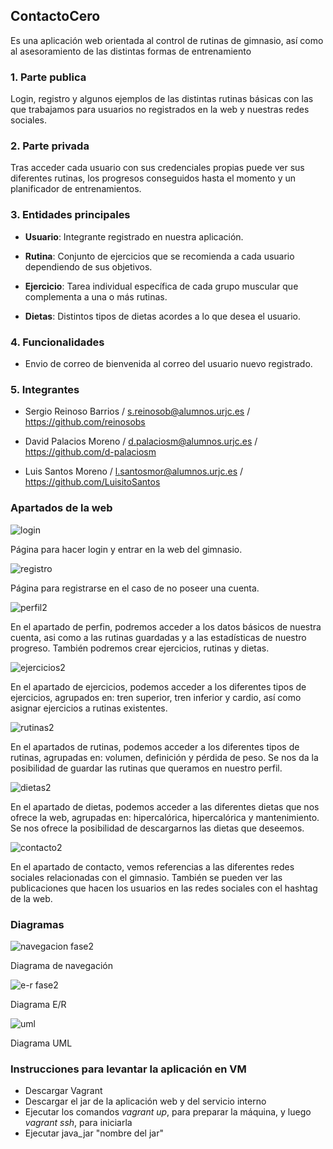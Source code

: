 ## ContactoCero
Es una aplicación web orientada al control de rutinas de gimnasio, así como al asesoramiento de las distintas formas de entrenamiento  

### 1. Parte publica
Login, registro y algunos ejemplos de las distintas rutinas básicas con las que trabajamos para usuarios no registrados en la web y nuestras redes sociales.

### 2. Parte privada
Tras acceder cada usuario con sus credenciales propias puede ver sus diferentes rutinas, los progresos conseguidos hasta el momento y un planificador de entrenamientos.

### 3. Entidades principales
   - **Usuario**: Integrante registrado en nuestra aplicación.

   - **Rutina**: Conjunto de ejercicios que se recomienda a cada usuario dependiendo de sus objetivos.

   - **Ejercicio**: Tarea individual específica de cada grupo muscular que complementa a una o más rutinas.
   
   - **Dietas**: Distintos tipos de dietas acordes a lo que desea el usuario.

### 4. Funcionalidades
   - Envio de correo de bienvenida al correo del usuario nuevo registrado.
### 5. Integrantes
   * Sergio Reinoso Barrios / s.reinosob@alumnos.urjc.es / https://github.com/reinosobs

   * David Palacios Moreno / d.palaciosm@alumnos.urjc.es / https://github.com/d-palaciosm

   * Luis Santos Moreno / l.santosmor@alumnos.urjc.es / https://github.com/LuisitoSantos

### Apartados de la web


![login](https://user-images.githubusercontent.com/45769039/53116616-5ebf7080-3549-11e9-9fab-161a98a9f7c3.PNG)

Página para hacer login y entrar en la web del gimnasio.

![registro](https://user-images.githubusercontent.com/45769039/53116808-d392aa80-3549-11e9-8c80-a4397ace3230.png)

Página para registrarse en el caso de no poseer una cuenta.

![perfil2](https://user-images.githubusercontent.com/45769039/53530761-37404900-3af1-11e9-9e85-a6c8e74f9952.PNG)

En el apartado de perfin, podremos acceder a los datos básicos de nuestra cuenta, asi como a las rutinas guardadas y a las estadísticas de nuestro progreso. También podremos crear ejercicios, rutinas y dietas.

![ejercicios2](https://user-images.githubusercontent.com/45769039/53530781-47f0bf00-3af1-11e9-81da-a131728e287d.PNG)

En el apartado de ejercicios, podemos acceder a los diferentes tipos de ejercicios, agrupados en: tren superior, tren inferior y cardio, así como asignar ejercicios a rutinas existentes.

![rutinas2](https://user-images.githubusercontent.com/45769039/53530793-52ab5400-3af1-11e9-84ad-cdb83628238c.PNG)

En el apartados de rutinas, podemos acceder a los diferentes tipos de rutinas, agrupadas en: volumen, definición y pérdida de peso. Se nos da la posibilidad de guardar las rutinas que queramos en nuestro perfil.

![dietas2](https://user-images.githubusercontent.com/45769039/53530814-60f97000-3af1-11e9-8351-87a34dc52ea2.PNG)

En el apartado de dietas, podemos acceder a las diferentes dietas que nos ofrece la web, agrupadas en: hipercalórica, hipercalórica y mantenimiento. Se nos ofrece la posibilidad de descargarnos las dietas que deseemos.

![contacto2](https://user-images.githubusercontent.com/45769039/53530833-72427c80-3af1-11e9-8ad6-b6d48ff68fc7.PNG)

En el apartado de contacto, vemos referencias a las diferentes redes sociales relacionadas con el gimnasio. También se pueden ver las publicaciones que hacen los usuarios en las redes sociales con el hashtag de la web.


### Diagramas

![navegacion fase2](https://user-images.githubusercontent.com/45769039/53118456-6d0f8b80-354d-11e9-85ad-8b3dda7d6f0e.jpeg)

Diagrama de navegación

![e-r fase2](https://user-images.githubusercontent.com/45769039/53118308-199d3d80-354d-11e9-9b59-a6771a59d262.JPG)

Diagrama E/R

![uml](https://user-images.githubusercontent.com/45769039/53121245-12c5f900-3554-11e9-89d0-4cd17b4c08b5.png)

Diagrama UML

### Instrucciones para levantar la aplicación en VM

   - Descargar Vagrant
   - Descargar el jar de la aplicación web y del servicio interno
   - Ejecutar los comandos *vagrant up*, para preparar la máquina, y luego *vagrant ssh*, para iniciarla
   - Ejecutar java_jar "nombre del jar"
